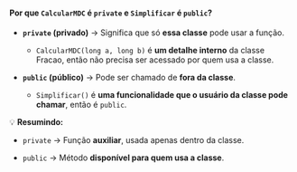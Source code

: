 #### **Por que `CalcularMDC` é `private` e `Simplificar` é `public`?**

- **`private` (privado)** → Significa que só **essa classe** pode usar a função.
    
    - `CalcularMDC(long a, long b)` é **um detalhe interno** da classe Fracao, então não precisa ser acessado por quem usa a classe.
        
- **`public` (público)** → Pode ser chamado de **fora da classe**.
    
    - `Simplificar()` é **uma funcionalidade que o usuário da classe pode chamar**, então é `public`.
        

💡 **Resumindo:**

- `private` → Função **auxiliar**, usada apenas dentro da classe.
    
- `public` → Método **disponível para quem usa a classe**.
